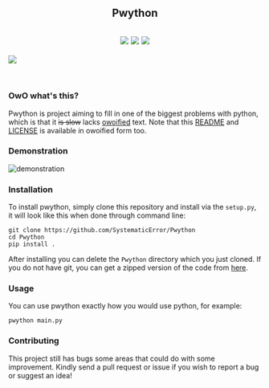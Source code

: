 <h2 align="center">Pwython</h2>

<h2 align="center">
    <img src="https://shields.io/github/stars/SystematicError/Pwython?style=for-the-badge&label=Stars">
    <img src="https://shields.io/github/forks/SystematicError/Pwython?style=for-the-badge&label=Forks">
    <img src="https://shields.io/github/issues/SystematicError/Pwython?style=for-the-badge&label=Issues">
</h2>

<img src="https://raw.githubusercontent.com/SystematicError/Pwython/master/pwython-banner.jpg" align="center">

&nbsp;

### OwO what's this?
Pwython is project aiming to fill in one of the biggest problems with python, which is that it ~~is slow~~ lacks [owoified](https://www.urbandictionary.com/define.php?term=OwO) text. Note that this [README](https://github.com/SystematicError/Pwython/blob/master/README_UWU.md) and [LICENSE](https://github.com/SystematicError/Pwython/blob/master/LICENSE_UWU) is available in owoified form too.

### Demonstration
![demonstration](https://media.discordapp.net/attachments/635625917623828520/887921982140739635/unknown.png)

### Installation
To install pwython, simply clone this repository and install via the `setup.py`, it will look like this when done through command line:

```
git clone https://github.com/SystematicError/Pwython
cd Pwython
pip install .
```

After installing you can delete the `Pwython` directory which you just cloned. If you do not have git, you can get a zipped version of the code from [here](https://github.com/SystematicError/Pwython/archive/refs/heads/master.zip).

### Usage
You can use pwython exactly how you would use python, for example:

```
pwython main.py
```

### Contributing
This project still has bugs some areas that could do with some improvement. Kindly send a pull request or issue if you wish to report a bug or suggest an idea!